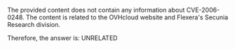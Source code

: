 The provided content does not contain any information about CVE-2006-0248. The content is related to the OVHcloud website and Flexera's Secunia Research division.

Therefore, the answer is: UNRELATED